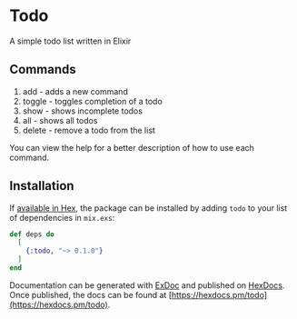 # Todo
A simple todo list written in Elixir


## Commands
1. add     - adds a new command
1. toggle  - toggles completion of a todo
1. show    - shows incomplete todos
1. all     - shows all todos
1. delete  - remove a todo from the list

You can view the help for a better description of how to use each command.


## Installation

If [available in Hex](https://hex.pm/docs/publish), the package can be installed
by adding `todo` to your list of dependencies in `mix.exs`:

```elixir
def deps do
  [
    {:todo, "~> 0.1.0"}
  ]
end
```

Documentation can be generated with [ExDoc](https://github.com/elixir-lang/ex_doc)
and published on [HexDocs](https://hexdocs.pm). Once published, the docs can
be found at [https://hexdocs.pm/todo](https://hexdocs.pm/todo).

